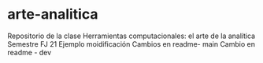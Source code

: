 # arte-analitica
Repositorio de la clase Herramientas computacionales: el arte de la analítica  Semestre FJ 21
Ejemplo moidificación
Cambios en readme- main
Cambio en readme - dev




